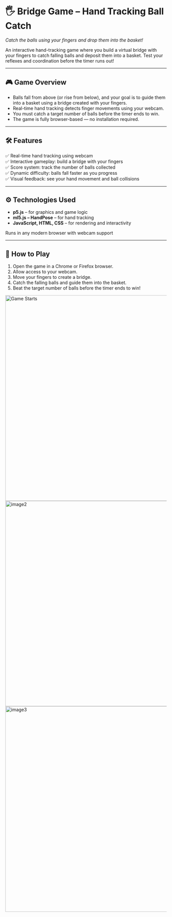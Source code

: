 # 🖐 **Bridge Game – Hand Tracking Ball Catch**

*Catch the balls using your fingers and drop them into the basket!*

An interactive hand-tracking game where you build a virtual bridge with your fingers to catch falling balls and deposit them into a basket. Test your reflexes and coordination before the timer runs out!

---

## 🎮 **Game Overview**

- Balls fall from above (or rise from below), and your goal is to guide them into a basket using a bridge created with your fingers.  
- Real-time hand tracking detects finger movements using your webcam.  
- You must catch a target number of balls before the timer ends to win.  
- The game is fully browser-based — no installation required.  

---

## 🛠 **Features**

✅ Real-time hand tracking using webcam  
✅ Interactive gameplay: build a bridge with your fingers  
✅ Score system: track the number of balls collected  
✅ Dynamic difficulty: balls fall faster as you progress  
✅ Visual feedback: see your hand movement and ball collisions  

---

## ⚙️ **Technologies Used**

- **p5.js** – for graphics and game logic  
- **ml5.js – HandPose** – for hand tracking  
- **JavaScript, HTML, CSS** – for rendering and interactivity  

Runs in any modern browser with webcam support  

---

## 🚀 **How to Play**

1. Open the game in a Chrome or Firefox browser.  
2. Allow access to your webcam.  
3. Move your fingers to create a bridge.  
4. Catch the falling balls and guide them into the basket.  
5. Beat the target number of balls before the timer ends to win!  




<img width="1780" height="642" alt="Game Starts" src="https://github.com/user-attachments/assets/47e46b80-708b-4806-afbf-c5c97d031394" />

<img width="1780" height="641" alt="image2" src="https://github.com/user-attachments/assets/031d8f3f-b7a0-47c1-9b24-22c860d7a40e" />

<img width="1782" height="642" alt="image3" src="https://github.com/user-attachments/assets/d1a31906-7752-4b98-a2f0-60bcbf8a4524" />
